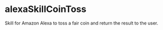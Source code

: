 # alexaSkillCoinToss
Skill for Amazon Alexa to toss a fair coin and return the result to the user. 
